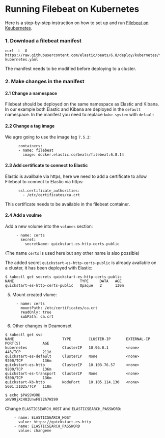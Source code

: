 # Running Filebeat on Kubernetes

Here is  a step-by-step instruction on how to set up and run [Filebeat on Keubernetes](https://www.elastic.co/guide/en/beats/filebeat/6.8/running-on-kubernetes.html).


### 1. Download a filebeat manifest

```
curl -L -O https://raw.githubusercontent.com/elastic/beats/6.8/deploy/kubernetes/filebeat-kubernetes.yaml
```
The manifest needs to be modified before deploying to a cluster.


### 2. Make changes in the manifest

#### 2.1 Change a namespace

Filebeat should be deployed on the same namespace as Elastic and Kibana. In our example both Elastic and Kibana are deployed in the `default` namespace. 
In the manifest you need to replace `kube-system` with `default`

#### 2.2 Change a tag image
We agre going to use the image tag `7.5.2`:
```
      containers:
      - name: filebeat
        image: docker.elastic.co/beats/filebeat:6.8.14
```

#### 2.3 Add certificate to connect to Elastic
Elastic is availbale via https, here we need to add a certificate to allow Filebeat to connect to Elastic via https:
```
      ssl.certificate_authorities:
        - /etc/certificates/ca.crt 
```
This certificate needs to be available in the filebeat container.


#### 2.4 Add a voulme
Add a new volume into the `volumes` section:
```
     - name: certs
       secret:
         secretName: quickstart-es-http-certs-public
```
(The name `certs` is used here but any other name is also possible)

The added secret `quickstart-es-http-certs-public` is already available on a cluster, it has been deployed with Elastic:

```
$ kubectl get secrets quickstart-es-http-certs-public
NAME                              TYPE     DATA   AGE
quickstart-es-http-certs-public   Opaque   2      130m
```

5. Mount created vlume:

```
     - name: certs
       mountPath: /etc/certificates/ca.crt
       readOnly: true
       subPath: ca.crt
```

6. Other changes in Deamonset

```
$ kubectl get svc
NAME                      TYPE        CLUSTER-IP       EXTERNAL-IP   PORT(S)          AGE
kubernetes                ClusterIP   10.96.0.1        <none>        443/TCP          211d
quickstart-es-default     ClusterIP   None             <none>        9200/TCP         136m
quickstart-es-http        ClusterIP   10.103.76.57     <none>        9200/TCP         136m
quickstart-es-transport   ClusterIP   None             <none>        9300/TCP         136m
quickstart-kb-http        NodePort    10.105.114.130   <none>        5601:31025/TCP   118m
```

```
$ echo $PASSWORD
xNV99jXC40IUnwF8l2h7W299
```

Change `ELASTICSEARCH_HOST` and `ELASTICSEARCH_PASSWORD`:

```
    - name: ELASTICSEARCH_HOST
      value: https://quickstart-es-http
    - name: ELASTICSEARCH_PASSWORD
      value: changeme

```
